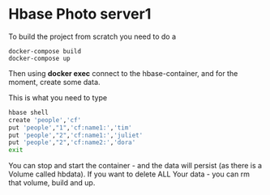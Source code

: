 
# Hbase Photo server1

To build the project from scratch you need to do a

    docker-compose build
    docker-compose up


Then using **docker exec** connect to the hbase-container, and for the moment, create some data.

This is what you need to type


```bash
hbase shell
create 'people','cf'
put 'people',"1",'cf:name1:','tim'
put 'people',"2",'cf:name1:','juliet'
put 'people',"2",'cf:name2:','dora'
exit
```

You can stop and start the container - and the data will persist (as there is a Volume called hbdata). If you want to delete ALL Your data - you can rm that volume, build and up.
